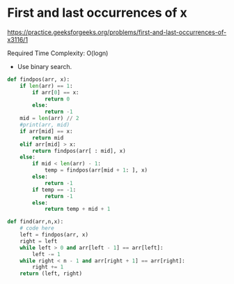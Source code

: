 # First and last occurrences of x

https://practice.geeksforgeeks.org/problems/first-and-last-occurrences-of-x3116/1

Required Time Complexity: O(logn)

* Use binary search.

```python
def findpos(arr, x):
    if len(arr) == 1:
        if arr[0] == x:
            return 0
        else: 
            return -1
    mid = len(arr) // 2
    #print(arr, mid)
    if arr[mid] == x:
        return mid
    elif arr[mid] > x:
        return findpos(arr[ : mid], x)
    else:
        if mid < len(arr) - 1:
            temp = findpos(arr[mid + 1: ], x)
        else:
            return -1
        if temp == -1:
            return -1
        else:
            return temp + mid + 1

def find(arr,n,x):
    # code here
    left = findpos(arr, x)
    right = left
    while left > 0 and arr[left - 1] == arr[left]:
        left -= 1
    while right < n - 1 and arr[right + 1] == arr[right]:
        right += 1
    return (left, right)
```
